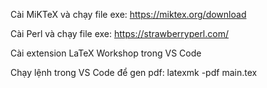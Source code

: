 Cài MiKTeX và chạy file exe:
 https://miktex.org/download

Cài Perl và chạy file exe:
 https://strawberryperl.com/

Cài extension LaTeX Workshop trong VS Code

Chạy lệnh trong VS Code để gen pdf:
 latexmk -pdf main.tex
